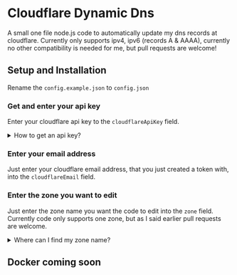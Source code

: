 # Cloudflare Dynamic Dns

A small one file node.js code to automatically update my dns records at cloudflare.
Currently only supports ipv4, ipv6 (records A & AAAA), currently no other compatibility is needed for me, but pull requests are welcome!

## Setup and Installation

Rename the `config.example.json` to `config.json`

### Get and enter your api key
Enter your cloudflare api key to the `cloudflareApiKey` field.

<details>
<summary>How to get an api key?</summary>
<br>
<h3>Easy way</h3>
<div>Navigate to </div><a href="https://dash.cloudflare.com/profile/api-tokens">https://dash.cloudflare.com/profile/api-tokens</a><div> and copy your global api key. I don't recommend this method as we don't need access to every permission.</div>
<br>
<h3>Harder way</h3>
<div>Navigate to </div><a href="https://dash.cloudflare.com/profile/api-tokens">https://dash.cloudflare.com/profile/api-tokens</a><div> and create a new token with permission: </div>
<div>Zone->DNS->Edit</div>
<br>
<div>And select your zone resource you want to use, if you want to use all your zones with one token, then set it to include all zones</div>
<br>
</details>

### Enter your email address
Just enter your cloudflare email address, that you just created a token with, into the `cloudflareEmail` field.

### Enter the zone you want to edit
Just enter the zone name you want the code to edit into the `zone` field. Currently code only supports one zone, but as I said earlier pull requests are welcome.

<details>
<summary>Where can I find my zone name?</summary>
Just go to the cloudflare home page, and there are your zone names
<img src="https://github.com/Legolaszstudio/cloudflare-ddns/blob/main/images/zoneName.PNG?raw=true" alt="Cloudflare HomePage Example">
</details>

## Docker coming soon